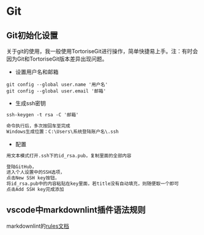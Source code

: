 # Git

## Git初始化设置

关于git的使用，我一般使用TortoriseGit进行操作，简单快捷易上手。注：有时会因为Git和TortoriseGit版本差异出现问题。

+ 设置用户名和邮箱

```shell
git config --global user.name '用户名'
git config --global user.email '邮箱'
```

+ 生成ssh密钥

```txt
ssh-keygen -t rsa -C '邮箱'

命令执行后，多次按回车至完成
Windows生成位置：C:\Users\系统登陆账户名\.ssh
```

+ 配置

```txt
用文本模式打开.ssh下的id_rsa.pub，复制里面的全部内容

登陆GitHub，
进入个人设置中的SSH选项，
点击New SSH key按钮，
将id_rsa.pub中的内容粘贴在key里面，若title没有自动填充，则随便取一个即可
点击Add SSH key完成添加
```

## vscode中markdownlint插件语法规则

markdownlint的[rules文档](https://github.com/DavidAnson/markdownlint/blob/master/doc/Rules.md)
